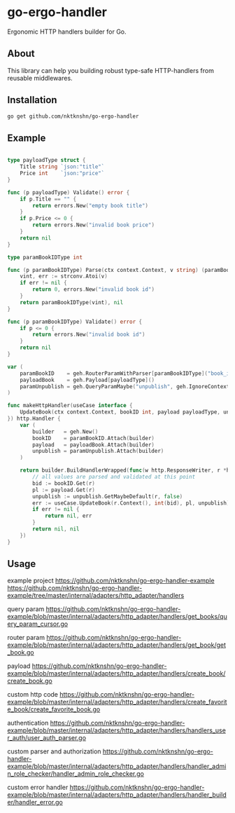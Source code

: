 # go-ergo-handler

Ergonomic HTTP handlers builder for Go.

## About

This library can help you building robust type-safe HTTP-handlers from reusable middlewares. 

## Installation

```bash
go get github.com/nktknshn/go-ergo-handler
```

## Example

```go

type payloadType struct {
	Title string `json:"title"`
	Price int    `json:"price"`
}

func (p payloadType) Validate() error {
	if p.Title == "" {
		return errors.New("empty book title")
	}
	if p.Price <= 0 {
		return errors.New("invalid book price")
	}
	return nil
}

type paramBookIDType int

func (p paramBookIDType) Parse(ctx context.Context, v string) (paramBookIDType, error) {
	vint, err := strconv.Atoi(v)
	if err != nil {
		return 0, errors.New("invalid book id")
	}
	return paramBookIDType(vint), nil
}

func (p paramBookIDType) Validate() error {
	if p <= 0 {
		return errors.New("invalid book id")
	}
	return nil
}

var (
	paramBookID    = geh.RouterParamWithParser[paramBookIDType]("book_id", errors.New("book_id is required"))
	payloadBook    = geh.Payload[payloadType]()
	paramUnpublish = geh.QueryParamMaybe("unpublish", geh.IgnoreContext(strconv.ParseBool))
)

func makeHttpHandler(useCase interface {
	UpdateBook(ctx context.Context, bookID int, payload payloadType, unpublish bool) error
}) http.Handler {
	var (
		builder   = geh.New()
		bookID    = paramBookID.Attach(builder)
		payload   = payloadBook.Attach(builder)
		unpublish = paramUnpublish.Attach(builder)
	)

	return builder.BuildHandlerWrapped(func(w http.ResponseWriter, r *http.Request) (any, error) {
		// all values are parsed and validated at this point
		bid := bookID.Get(r)
		pl := payload.Get(r)
		unpublish := unpublish.GetMaybeDefault(r, false)
		err := useCase.UpdateBook(r.Context(), int(bid), pl, unpublish)
		if err != nil {
			return nil, err
		}
		return nil, nil
	})
}

```

## Usage

example project 
https://github.com/nktknshn/go-ergo-handler-example
https://github.com/nktknshn/go-ergo-handler-example/tree/master/internal/adapters/http_adapter/handlers

query param
https://github.com/nktknshn/go-ergo-handler-example/blob/master/internal/adapters/http_adapter/handlers/get_books/query_param_cursor.go

router param
https://github.com/nktknshn/go-ergo-handler-example/blob/master/internal/adapters/http_adapter/handlers/get_book/get_book.go

payload
https://github.com/nktknshn/go-ergo-handler-example/blob/master/internal/adapters/http_adapter/handlers/create_book/create_book.go

custom http code
https://github.com/nktknshn/go-ergo-handler-example/blob/master/internal/adapters/http_adapter/handlers/create_favorite_book/create_favorite_book.go

authentication
https://github.com/nktknshn/go-ergo-handler-example/blob/master/internal/adapters/http_adapter/handlers/handlers_user_auth/user_auth_parser.go

custom parser and authorization
https://github.com/nktknshn/go-ergo-handler-example/blob/master/internal/adapters/http_adapter/handlers/handler_admin_role_checker/handler_admin_role_checker.go

custom error handler
https://github.com/nktknshn/go-ergo-handler-example/blob/master/internal/adapters/http_adapter/handlers/handler_builder/handler_error.go
